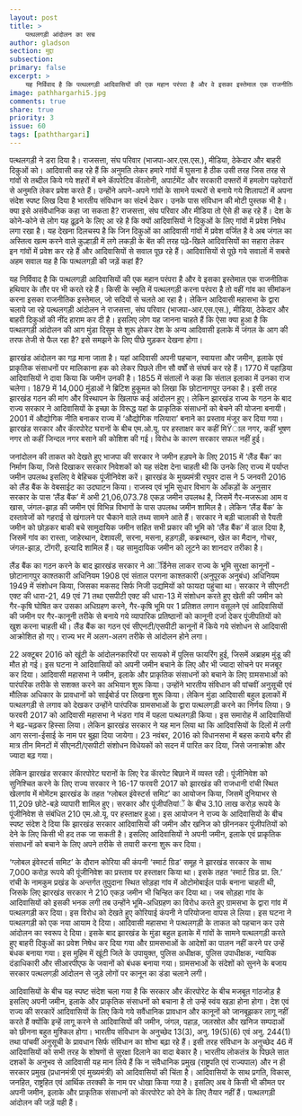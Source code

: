 ```yaml
---
layout: post
title: >
    पत्थलगड़ी आंदोलन का सच
author: gladson
section: मुद्दा
subsection:
primary: false
excerpt: >
    यह निर्विवाद है कि पत्थलगड़ी आदिवासियों की एक महान परंपरा है और वे इसका इस्तेमाल एक राजनीतिक हथियार के तौर पर भी करते रहे हैं। किसी के स्मृति में पत्थलगड़ी करना परंपरा है तो वहीं गांव का सीमांकन करना इसका राजनीतिक इस्तेमाल, जो सदियों से चलते आ रहा है।
image: pathhargarhi5.jpg
comments: true
share: true
priority: 3
issue: 60
tags: [paththargari]
---
```


पत्थलगड़ी ने डरा दिया है। राजसत्ता, संघ परिवार (भाजपा-आर.एस.एस.), मीडिया, ठेकेदार और बाहरी दिकुओं को। आदिवासी कह रहे हैं कि अनुमति लेकर हमारे गांवों में घुसना है ठीक उसी तरह जिस तरह से गांवों से तब्दील किये गये शहरों में बने काॅपरेटिव काॅलोनी, अपार्टमेंट और सरकारी दफ्तरों में हमलोग पहरेदारों से अनुमति लेकर प्रवेश करते हैं। उन्होंने अपने-अपने गांवों के सामने पत्थरों से बनाये गये शिलापटों में अपना संदेश स्पष्ट लिख दिया है भारतीय संविधान का संदर्भ देकर। उनके पास संविधान की मोटी पुस्तक भी है। क्या इसे असंवैधानिक कहा जा सकता है? राजसत्ता, संघ परिवार और मीडिया तो ऐसे ही कह रहे हैं। देश के कोने-कोने से लोग यह ढ़ूढ़ने के लिए आ रहे है कि क्यों आदिवासियों ने दिकुओं के लिए गांवों में प्रवेश निषेध लगा रखा है। यह देखना दिलचस्प है कि जिन दिकुओं का आदिवासी गांवों में प्रवेश वर्जित है वे अब जंगल का अस्तित्व खत्म करने वाले कुल्हाड़ी में लगे लकड़ी के बेंत की तरह पढ़े-खिले आदिवासियों का सहारा लेकर इन गांवों में प्रवेश कर रहे हैं और आदिवासियों से सवाल पूछ रहे हैं। आदिवासियों से पूछे गये सवालों में सबसे अहम सवाल यह है कि पत्थलगड़ी की जड़ें कहां हैं?

यह निर्विवाद है कि पत्थलगड़ी आदिवासियों की एक महान परंपरा है और वे इसका इस्तेमाल एक राजनीतिक हथियार के तौर पर भी करते रहे हैं। किसी के स्मृति में पत्थलगड़ी करना परंपरा है तो वहीं गांव का सीमांकन करना इसका राजनीतिक इस्तेमाल, जो सदियों से चलते आ रहा है। लेकिन आदिवासी महासभा के द्वारा चलाये जा रहे पत्थलगड़ी आंदोलन ने राजसत्ता, संघ परिवार (भाजपा-आर.एस.एस.), मीडिया, ठेकेदार और बाहरी दिकुओं की नींद हाराम कर दी है। इसलिए लोग यह जानना चाहते हैं कि ऐसा क्या हुआ है कि पत्थलगड़ी आंदोलन की आग मुंडा दिसुम से शुरू होकर देश के अन्य आदिवासी इलाके में जंगल के आग की तरफ तेजी से फैल रहा है? इसे समझने के लिए पीछे मुड़कर देखना होगा।

झारखंड आंदोलन का गढ़ माना जाता है। यहां आदिवासी अपनी पहचान, स्वायत्ता और जमीन, इलाके एवं प्राकृतिक संसाधनों पर मालिकाना हक को लेकर पिछले तीन सौ वर्षों से संघर्ष कर रहे हैं। 1770 में पहाड़िया आदिवासियों ने दावा किया कि जमीन उनकी है। 1855 में संतालों ने कहा कि संताल इलाका में उनका राज चलेगा। 1879 में 14,000 मुंडाओं ने ब्रिटिश हुकूमत को लिखा कि छोटानागपुर उनका है। इसी तरह झारखंड गठन की मांग और विस्थापन के खिलाफ कई आंदोलन हुए। लेकिन झारखंड राज्य के गठन के बाद राज्य सरकार ने आदिवासियों के इच्छा के विरूद्ध यहां के प्राकृतिक संसाधनों को बेचने की योजना बनायी।  2001 में औद्योगिक नीति बनाकर राज्य में ‘औद्योगिक गलियारा’ बनाने का प्रस्ताव मंजूर कर दिया गया। झारखंड सरकार और काॅरपोरेट घरानों के बीच एम.ओ.यू. पर हस्ताक्षर कर कहीं मिŸाल नगर, कहीं भूषण नगर तो कहीं जिन्दल नगर बसाने की कोशिश की गई। विरोध के कारण सरकार सफल नहीं हुई।

जनांदोलन की ताकत को देखते हुए भाजपा की सरकार ने जमीन हड़पने के लिए 2015 में ‘लैंड बैंक’ का निर्माण किया, जिसे दिखाकर सरकार निवेशकों को यह संदेश देना चाहती थी कि उनके लिए राज्य में पर्याप्त जमीन उपलब्ध इसलिए वे बेहिचक पूंजीनिवेश करें। झारखंड के मुख्यमंत्री रघुवर दास ने 5 जनवरी 2016 को लैंड बैंक के वेबसाईट का उदघाटन किया। राजस्व एवं भूमि सुधार विभाग के आँकड़ों के अनुसार सरकार के पास ‘लैंड बैंक’ में अभी 21,06,073.78 एकड़ जमीन उपलब्ध है, जिसमें गैर-मजरूआ आम व खास, जंगल-झाड़ की जमीन एवं विभिन्न विभागों के पास उपलब्ध जमीन शामिल है। लेकिन ‘लैंड बैंक’ के दस्तावेजों को गहराई से खंगालने पर चैकाने वाले तथ्य सामने आते हैं। सरकार ने बड़ी चालाकी से रैयती जमीन को छोड़कर बाकी बचे सामुदायिक जमीन सहित सभी प्रकार की भूमि को ‘लैंड बैंक’ में डाल दिया है, जिसमें गांव का रास्ता, जाहेरथान, देशावली, सरना, मसना, हड़गड़ी, कब्रस्थान, खेल का मैदान, गोचर, जंगल-झाड़, टोंगरी, इत्यादि शामिल हैं। यह सामुदायिक जमीन को लूटने का शानदार तरीका है।

लैंड बैंक का गठन करने के बाद झारखंड सरकार ने आॅर्डिनेस लाकर राज्य के भूमि सुरक्षा कानूनों - छोटानागपुर काश्तकारी अधिनियम 1908 एवं संताल परगना काश्तकारी (अनुपूरक अनुबंध) अधिनियम 1949 में संशोधन किया, जिसका मकसद सिर्फ निजी उद्यमियों को फायदा पहुंचाा था। सरकार ने सीएनटी एक्ट की धारा-21, 49 एवं 71 तथा एसपीटी एक्ट की धारा-13 में संशोधन करते हुए खेती की जमीन को गैर-कृषि घोषित कर उसका अधिग्रहण करने, गैर-कृषि भूमि पर 1 प्रतिशत लगान वसूलने एवं आदिवासियों की जमीन पर गैर-कानूनी तरीके से बनाये गये व्यापारिक प्रतिष्ठानों को कानूनी दर्जा देकर पूंजीपतियों को खुश करना चाहती थी। लैंड बैंक का गठन एवं सीएनटी/एसपीटी कानूनों में किये गये संशोधन से आदिवासी आक्रोशित हो गए। राज्य भर में अलग-अलग तरीके से आंदोलन होने लगा।

22 अक्टूबर 2016 को खूंटी के आंदोलनकारियों पर सायको में पुलिस फायरिंग हुई, जिसमें अब्राहम मुंडू की मौत हो गई। इस घटना ने आदिवासियों को अपनी जमीन बचाने के लिए और भी ज्यादा सोचने पर मजबूर कर दिया। आदिवासी महासभा ने जमीन, इलाके और प्राकृतिक संसाधनों को बचाने के लिए ग्रामसभाओं को पारंपरिक तरीके से सशक्त करने का अभियान शुरू किया। उन्होंने भारतीय संविधान की पांचवीं अनुसूची एवं मौलिक अधिकार के प्रावधानों को साईबोर्ड पर लिखना शुरू किया। लेकिन मुंडा आदिवासी बहुल इलाकों में पत्थलगड़ी से लगाव को देखकर उन्होंने पारंपरिक ग्रामसभाओं के द्वारा पत्थलगड़ी करने का निर्णय लिया। 9 फरवरी 2017 को आदिवासी महासभा ने भंडरा गांव में पहला पत्थलगड़ी किया। इस समारोह में आदिवासियों ने बढ़-चढ़कर हिस्सा लिया। लेकिन झारखंड सरकार ने यह मान लिया था कि आदिवासियों के दिलों में लगी आग सरना-ईसाई के नाम पर बुझा दिया जायेगा। 23 नवंबर, 2016 को विधानसभा में बहस कराये बगैर ही मात्र तीन मिनटों में सीएनटी/एसपीटी संशोधन विधेयकों को सदन में पारित कर दिया, जिसे जनाक्रोश और ज्यादा बढ़ गया।

लेकिन झारखंड सरकार काॅरपोरेट घरानों के लिए रेड काॅरपेट बिछाने में व्यस्त रही। पूंजीनिवेश को सुनिश्चित करने के लिए राज्य सरकार ने 16-17 फरवरी 2017 को झारखंड की राजधानी रांची स्थित खेलगांव में मोमेंटम झारखंड के तहत ‘ग्लोबल इंवेस्टर्स समिट’ का आयोजन किया, जिसमें दुनियाभर से 11,209 छोटे-बड़े व्यापारी शामिल हुए। सरकार और पूंजीपतियांें के बीच 3.10 लाख करोड़ रूपये के पूंजीनिवेश से संबंधित 210 एम.ओ.यू. पर हस्ताक्षर हुआ। इस आयोजन ने राज्य के आदिवासियों के बीच स्पष्ट संदेश दे दिया कि झारखंड सरकार आदिवासियों की जमीन और खनिज को छीननकर पूंजीपतियों को देने के लिए किसी भी हद तक जा सकती है। इसलिए आदिवासियों ने अपनी जमीन, इलाके एवं प्राकृतिक संसाधनों को बचाने के लिए अपने तरीके से तयारी करना शुरू कर दिया।

‘ग्लोबल इंवेस्टर्स समिट’ के दौरान कोरिया की कंपनी ‘स्मार्ट ग्रिड’ समूह ने झारखंड सरकार के साथ 7,000 करोड़ रूपये की पूंजीनिवेश का प्रस्ताव पर हस्ताक्षर किया था। इसके तहत ‘स्मार्ट ग्रिड प्रा. लि.’ रांची के नामकुम प्रखंड के अन्तर्गत तुपुदाना स्थित सोड़हा गांव में ओटोमोबाईल पार्क बनाना चाहती थी, जिसके लिए झारखंड सरकार ने 210 एकड़ जमीन भी चिन्हित कर दिया था। जब सोड़हा गांव के आदिवासियों को इसकी भनक लगी तब उन्होंने भूमि-अधिग्रहण का विरोध करते हुए ग्रामसभा के द्वारा गांव में पत्थलगड़ी कर दिया। इस विरोध को देखते हुए कोरियाई कंपनी ने परियोजना वापस ले लिया। इस घटना ने पत्थलगड़ी को एक नया आयाम दे दिया। आदिवासी महासभा ने पत्थलगड़ी के ताकत को पहचान कर उसे आंदोलन का स्वरूप दे दिया। इसके बाद झारखंड के मुंडा बहुल इलाके में गांवों के सामने पत्थलगड़ी करते हुए बाहरी दिकुओं का प्रवेश निषेध कर दिया गया और ग्रामसभाओं के आदेशों का पालन नहीं करने पर उन्हें बंधक बनाया गया। इस मुहिम में खूंटी जिले के उपायुक्त, पुलिस अधीक्षक, पुलिस उपाधीक्षक, न्यायिक दंडाधिकारी और सीआरपीएफ के जवानों को बंधक बनाया गया। ग्रामसभाओं के संदेशों को सुनने के बजाय सरकार पत्थलगड़ी आंदोलन से जुड़े लोगों पर कानून का डंडा चलाने लगी।

आदिवासियों के बीच यह स्पष्ट संदेश चला गया है कि सरकार और काॅरपोरेट के बीच मजबूत गांठजोड़ है इसलिए अपनी जमीन, इलाके और प्राकृतिक संसाधनों को बचाना है तो उन्हें स्वंय खड़ा होना होगा। देश एवं राज्य की सरकारें आदिवासियों के लिए किये गये सवैंधानिक प्रावधान और कानूनों को जानबूझकर लागू नहीं करते हैं क्योंकि इन्हें लागू करने से आदिवासियों की जमीन, जंगल, पहाड़, जलस्रोत और खनिज सम्पदाओं को छीनना बहुत मुश्किल होगा। भारतीय संविधान के अनुच्छेद 13(3), अनु. 19(5)(6) एवं अनु. 244(1) तथा पांचवीं अनुसूची के प्रावधान सिर्फ संविधान का शोभा बढ़ा रहे हैं। इसी तरह संविधान के अनुच्छेद 46 में आदिवासियों को सभी तरह के शोषणों से सुरक्षा दिलाने का वादा बेकार है। भारतीय लोकतंत्र के पिछले सात दशकों के अनुभव से आदिवासी यह मान लिये हैं कि न संवैधानिक प्रमुख (राष्ट्रपति एवं राज्यपाल) और न ही सरकार प्रमुख (प्रधानमंत्री एवं मुख्यमंत्री) को आदिवासियों की चिंता है। आदिवासियों के साथ प्रगति, विकास, जनहित, राष्ट्रहित एवं आर्थिक तरक्की के नाम पर धोखा किया गया है। इसलिए अब वे किसी भी कीमत पर अपनी जमीन, इलाके और प्राकृतिक संसाधनों को काॅरपोरेट को देने के लिए तैयार नहीं हैं। पत्थलगड़ी आंदोलन की जड़ें यही हैं।